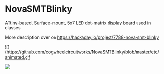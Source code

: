 # NovaSMTBlinky

ATtiny-based, Surface-mount, 5x7 LED dot-matrix display board used in classes

More description over on https://hackaday.io/project/7788-nova-smt-blinky 

![](https://github.com/cogwheelcircuitworks/NovaSMTBlinky/blob/master/etc/animated.gif  

![](https://github.com/cogwheelcircuitworks/NovaSMTBlinky/blob/master/etc/board_top.png)  

